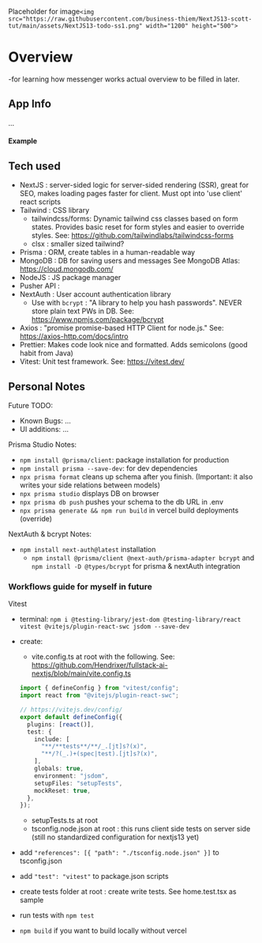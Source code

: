 Placeholder for image`<img src="https://raw.githubusercontent.com/business-thiem/NextJS13-scott-tut/main/assets/NextJS13-todo-ss1.png" width="1200" height="500">`

# Overview

-for learning how messenger works
actual overview to be filled in later.

## App Info

...

#### Example

## Tech used

- NextJS : server-sided logic for server-sided rendering (SSR), great for SEO, makes loading pages faster for client. Must opt into 'use client' react scripts
- Tailwind : CSS library
  - tailwindcss/forms: Dynamic tailwind css classes based on form states. Provides basic reset for form styles and easier to override styles. See: https://github.com/tailwindlabs/tailwindcss-forms
  - clsx : smaller sized tailwind?
- Prisma : ORM, create tables in a human-readable way
- MongoDB : DB for saving users and messages See MongoDB Atlas: https://cloud.mongodb.com/
- NodeJS : JS package manager
- Pusher API :
- NextAuth : User account authentication library
  - Use with `bcrypt` : "A library to help you hash passwords". NEVER store plain text PWs in DB. See: https://www.npmjs.com/package/bcrypt
- Axios : "promise promise-based HTTP Client for node.js." See: https://axios-http.com/docs/intro
- Prettier: Makes code look nice and formatted. Adds semicolons (good habit from Java)
- Vitest: Unit test framework. See: https://vitest.dev/

## Personal Notes

Future TODO:

- Known Bugs:
  ...
- UI additions:
  ...

Prisma Studio Notes:

- `npm install @prisma/client`: package installation for production
- `npm install prisma --save-dev`: for dev dependencies
- `npx prisma format` cleans up schema after you finish. (Important: it also writes your side relations between models)
- `npx prisma studio` displays DB on browser
- `npx prisma db push` pushes your schema to the db URL in .env
- `npx prisma generate && npm run build` in vercel build deployments (override)

NextAuth & bcrypt Notes:

- `npm install next-auth@latest` installation
  - `npm install @prisma/client @next-auth/prisma-adapter bcrypt` and `npm install -D @types/bcrypt` for prisma & nextAuth integration

### Workflows guide for myself in future

Vitest

- terminal: `npm i @testing-library/jest-dom @testing-library/react vitest @vitejs/plugin-react-swc jsdom --save-dev`
- create:

  - vite.config.ts at root with the following. See: https://github.com/Hendrixer/fullstack-ai-nextjs/blob/main/vite.config.ts

  ```ts
  import { defineConfig } from "vitest/config";
  import react from "@vitejs/plugin-react-swc";

  // https://vitejs.dev/config/
  export default defineConfig({
    plugins: [react()],
    test: {
      include: [
        "**/**tests**/**/_.[jt]s?(x)",
        "**/?(_.)+(spec|test).[jt]s?(x)",
      ],
      globals: true,
      environment: "jsdom",
      setupFiles: "setupTests",
      mockReset: true,
    },
  });
  ```

  - setupTests.ts at root
  - tsconfig.node.json at root : this runs client side tests on server side (still no standardized configuration for nextjs13 yet)

- add `"references": [{ "path": "./tsconfig.node.json" }]` to tsconfig.json
- add `"test": "vitest"` to package.json scripts

- create tests folder at root : create write tests. See home.test.tsx as sample
- run tests with `npm test`
- `npm build` if you want to build locally without vercel
